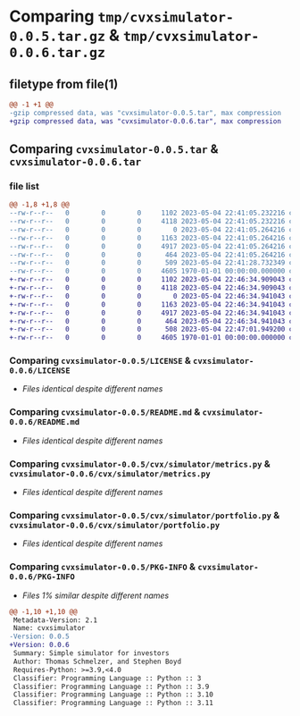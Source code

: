 # Comparing `tmp/cvxsimulator-0.0.5.tar.gz` & `tmp/cvxsimulator-0.0.6.tar.gz`

## filetype from file(1)

```diff
@@ -1 +1 @@
-gzip compressed data, was "cvxsimulator-0.0.5.tar", max compression
+gzip compressed data, was "cvxsimulator-0.0.6.tar", max compression
```

## Comparing `cvxsimulator-0.0.5.tar` & `cvxsimulator-0.0.6.tar`

### file list

```diff
@@ -1,8 +1,8 @@
--rw-r--r--   0        0        0     1102 2023-05-04 22:41:05.232216 cvxsimulator-0.0.5/LICENSE
--rw-r--r--   0        0        0     4118 2023-05-04 22:41:05.232216 cvxsimulator-0.0.5/README.md
--rw-r--r--   0        0        0        0 2023-05-04 22:41:05.264216 cvxsimulator-0.0.5/cvx/simulator/__init__.py
--rw-r--r--   0        0        0     1163 2023-05-04 22:41:05.264216 cvxsimulator-0.0.5/cvx/simulator/metrics.py
--rw-r--r--   0        0        0     4917 2023-05-04 22:41:05.264216 cvxsimulator-0.0.5/cvx/simulator/portfolio.py
--rw-r--r--   0        0        0      464 2023-05-04 22:41:05.264216 cvxsimulator-0.0.5/cvx/simulator/trading_costs.py
--rw-r--r--   0        0        0      509 2023-05-04 22:41:28.732349 cvxsimulator-0.0.5/pyproject.toml
--rw-r--r--   0        0        0     4605 1970-01-01 00:00:00.000000 cvxsimulator-0.0.5/PKG-INFO
+-rw-r--r--   0        0        0     1102 2023-05-04 22:46:34.909043 cvxsimulator-0.0.6/LICENSE
+-rw-r--r--   0        0        0     4118 2023-05-04 22:46:34.909043 cvxsimulator-0.0.6/README.md
+-rw-r--r--   0        0        0        0 2023-05-04 22:46:34.941043 cvxsimulator-0.0.6/cvx/simulator/__init__.py
+-rw-r--r--   0        0        0     1163 2023-05-04 22:46:34.941043 cvxsimulator-0.0.6/cvx/simulator/metrics.py
+-rw-r--r--   0        0        0     4917 2023-05-04 22:46:34.941043 cvxsimulator-0.0.6/cvx/simulator/portfolio.py
+-rw-r--r--   0        0        0      464 2023-05-04 22:46:34.941043 cvxsimulator-0.0.6/cvx/simulator/trading_costs.py
+-rw-r--r--   0        0        0      508 2023-05-04 22:47:01.949200 cvxsimulator-0.0.6/pyproject.toml
+-rw-r--r--   0        0        0     4605 1970-01-01 00:00:00.000000 cvxsimulator-0.0.6/PKG-INFO
```

### Comparing `cvxsimulator-0.0.5/LICENSE` & `cvxsimulator-0.0.6/LICENSE`

 * *Files identical despite different names*

### Comparing `cvxsimulator-0.0.5/README.md` & `cvxsimulator-0.0.6/README.md`

 * *Files identical despite different names*

### Comparing `cvxsimulator-0.0.5/cvx/simulator/metrics.py` & `cvxsimulator-0.0.6/cvx/simulator/metrics.py`

 * *Files identical despite different names*

### Comparing `cvxsimulator-0.0.5/cvx/simulator/portfolio.py` & `cvxsimulator-0.0.6/cvx/simulator/portfolio.py`

 * *Files identical despite different names*

### Comparing `cvxsimulator-0.0.5/PKG-INFO` & `cvxsimulator-0.0.6/PKG-INFO`

 * *Files 1% similar despite different names*

```diff
@@ -1,10 +1,10 @@
 Metadata-Version: 2.1
 Name: cvxsimulator
-Version: 0.0.5
+Version: 0.0.6
 Summary: Simple simulator for investors
 Author: Thomas Schmelzer, and Stephen Boyd
 Requires-Python: >=3.9,<4.0
 Classifier: Programming Language :: Python :: 3
 Classifier: Programming Language :: Python :: 3.9
 Classifier: Programming Language :: Python :: 3.10
 Classifier: Programming Language :: Python :: 3.11
```

